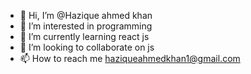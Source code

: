 - 👋 Hi, I’m @Hazique ahmed khan
- 👀 I’m interested in programming
- 🌱 I’m currently learning react js
- 💞️ I’m looking to collaborate on js
- 📫 How to reach me haziqueahmedkhan1@gmail.com

<!---
Hazique7/Hazique7 is a ✨ special ✨ repository because its `README.md` (this file) appears on your GitHub profile.
You can click the Preview link to take a look at your changes.
--->
